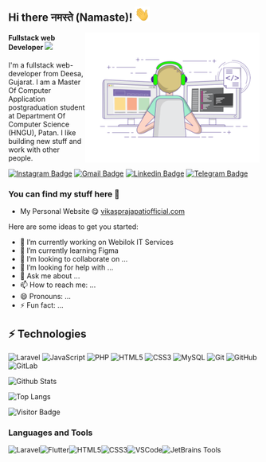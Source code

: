 ## Hi there नमस्ते (Namaste)! <img src="https://github.com/inspirasiprogrammer/inspirasiprogrammer/blob/main/wave.gif" width="30px">
<img align="right" alt="GIF" src="https://raw.githubusercontent.com/devSouvik/devSouvik/master/gif3.gif" width="350" style="max-width: 100%;">
<h4> Fullstack web Developer <img src="https://media.giphy.com/media/WUlplcMpOCEmTGBtBW/giphy.gif" width="30"> </h4>
I'm a fullstack web-developer from Deesa, Gujarat. I am a Master Of Computer Application postgraduation student at Department Of Computer Science (HNGU), Patan. I like building new stuff and work with other people.


[![Instagram Badge](https://img.shields.io/badge/-@vikasprajapatiofficial-purple?style=flat-square&logo=instagram&logoColor=white&link=https://instagram.com/prajwal.iar/)](https://instagram.com/vikasprajapatiofficial)
[![Gmail Badge](https://img.shields.io/badge/-vikasprajapatiofficial@gmail.com-c14438?style=flat-square&logo=Gmail&logoColor=white&link=mailto:vikasprajapatiofficial@gmail.com)](mailto:vikasprajapatiofficial@gmail.com)
[![Linkedin Badge](https://img.shields.io/badge/-vikasprajapatiofficial-blue?style=flat-square&logo=Linkedin&logoColor=white&link=https://www.linkedin.com/in/vikasprajapatiofficial/)](https://www.linkedin.com/in/vikasprajapatiofficial/)
[![Telegram Badge](https://img.shields.io/badge/-@vikasprajapatiofficialstyle=flat&logo=Facebook&logoColor=white)](https://www.facebook.com/vikasprajapatiofficial/ "Contact on Telegram")

### You can find my stuff here :leaves:

- My Personal Website :yum: [vikasprajapatiofficial.com](https://vikasprajapatiofficial.com)

Here are some ideas to get you started:

- 🔭 I’m currently working on Webilok IT Services
- 🌱 I’m currently learning Figma
- 👯 I’m looking to collaborate on ...
- 🤔 I’m looking for help with ...
- 💬 Ask me about ...
- 📫 How to reach me: ...
- 😄 Pronouns: ...
- ⚡ Fun fact: ...

## ⚡ Technologies

<!--- just --->

![Laravel](https://img.shields.io/badge/-Laravel-00599C?style=flat-square&logo=Laravel)
![JavaScript](https://img.shields.io/badge/-JavaScript-black?style=flat-square&logo=javascript)
![PHP](https://img.shields.io/badge/-PHP-black?style=flat-square&logo=php)
![HTML5](https://img.shields.io/badge/-HTML5-E34F26?style=flat-square&logo=html5&logoColor=white)
![CSS3](https://img.shields.io/badge/-CSS3-1572B6?style=flat-square&logo=css3)
![MySQL](https://img.shields.io/badge/-MySQL-black?style=flat-square&logo=mysql)
![Git](https://img.shields.io/badge/-Git-black?style=flat-square&logo=git)
![GitHub](https://img.shields.io/badge/-GitHub-181717?style=flat-square&logo=github)
![GitLab](https://img.shields.io/badge/-GitLab-FCA121?style=flat-square&logo=gitlab)


![Github Stats](https://github-readme-stats.vercel.app/api?username=vikasprajapatiofficial&count_private=true&show_icons=true&include_all_commits=true)

![Top Langs](https://github-readme-stats.vercel.app/api/top-langs/?username=vikasprajapatiofficial&hide=TeX&layout=compact)

![Visitor Badge](https://komarev.com/ghpvc/?username=vikasprajapatiofficial&color=green)

### Languages and Tools

<img align="left" src="https://simpleicons.org/icons/laravel.svg" alt="Laravel" height="40px" />
<img align="left" src="https://simpleicons.org/icons/flutter.svg" alt="Flutter" height="40px" />
<img align="left" src="https://simpleicons.org/icons/html5.svg" alt="HTML5" height="40px" />
<img align="left" src="https://simpleicons.org/icons/css3.svg" alt="CSS3" height="40px" />
<img align="left" src="https://simpleicons.org/icons/visualstudiocode.svg" alt="VSCode" height="40px" />
<img align="left" src="https://simpleicons.org/icons/jetbrains.svg" alt="JetBrains Tools" height="40px" />
<br />
